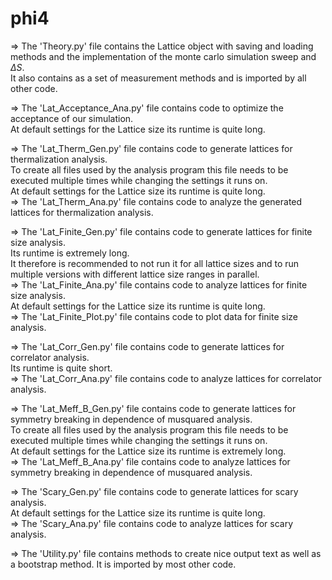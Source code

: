 # phi4

=> The 'Theory.py' file contains the Lattice object with saving and loading methods and the implementation of the monte carlo simulation sweep and $\Delta S$. \
It also contains as a set of measurement methods and is imported by all other code.

=> The 'Lat_Acceptance_Ana.py' file contains code to optimize the acceptance of our simulation. \
At default settings for the Lattice size its runtime is quite long.

=> The 'Lat_Therm_Gen.py' file contains code to generate lattices for thermalization analysis. \
To create all files used by the analysis program this file needs to be executed multiple times while changing the settings it runs on. \
At default settings for the Lattice size its runtime is quite long. \
=> The 'Lat_Therm_Ana.py' file contains code to analyze the generated lattices for thermalization analysis.

=> The 'Lat_Finite_Gen.py' file contains code to generate lattices for finite size analysis. \
Its runtime is extremely long. \
It therefore is recommended to not run it for all lattice sizes and to run multiple versions with different lattice size ranges in parallel. \
=> The 'Lat_Finite_Ana.py' file contains code to analyze lattices for finite size analysis. \
At default settings for the Lattice size its runtime is quite long. \
=> The 'Lat_Finite_Plot.py' file contains code to plot data for finite size analysis.

=> The 'Lat_Corr_Gen.py' file contains code to generate lattices for correlator analysis. \
Its runtime is quite short. \
=> The 'Lat_Corr_Ana.py' file contains code to analyze lattices for correlator analysis.

=> The 'Lat_Meff_B_Gen.py' file contains code to generate lattices for symmetry breaking in dependence of musquared analysis. \
To create all files used by the analysis program this file needs to be executed multiple times while changing the settings it runs on. \
At default settings for the Lattice size its runtime is extremely long. \
=> The 'Lat_Meff_B_Ana.py' file contains code to analyze lattices for symmetry breaking in dependence of musquared analysis.

=> The 'Scary_Gen.py' file contains code to generate lattices for scary analysis. \
At default settings for the Lattice size its runtime is quite long. \
=> The 'Scary_Ana.py' file contains code to analyze lattices for scary analysis.

=> The 'Utility.py' file contains methods to create nice output text as well as a bootstrap method. It is imported by most other code.
